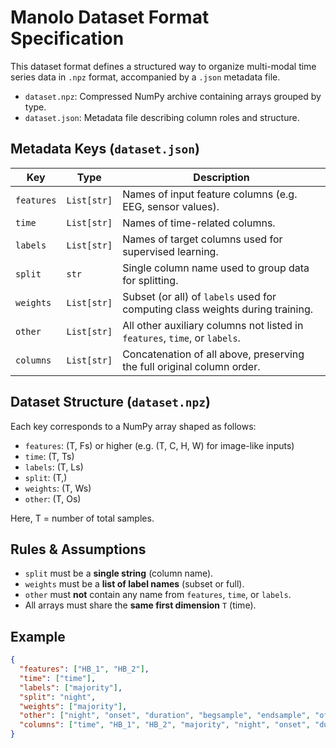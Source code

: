# Manolo Dataset Format Specification

This dataset format defines a structured way to organize multi-modal time series data in `.npz` format, accompanied by a `.json` metadata file.

- `dataset.npz`: Compressed NumPy archive containing arrays grouped by type.
- `dataset.json`: Metadata file describing column roles and structure.


## Metadata Keys (`dataset.json`)

| Key        | Type     | Description                                                                 |
|------------|----------|-----------------------------------------------------------------------------|
| `features` | `List[str]` | Names of input feature columns (e.g. EEG, sensor values).                    |
| `time`     | `List[str]` | Names of time-related columns.                                |
| `labels`   | `List[str]` | Names of target columns used for supervised learning.                        |
| `split`    | `str`       | Single column name used to group data for splitting.        |
| `weights`  | `List[str]` | Subset (or all) of `labels` used for computing class weights during training. |
| `other`    | `List[str]` | All other auxiliary columns not listed in `features`, `time`, or `labels`.   |
| `columns`  | `List[str]` | Concatenation of all above, preserving the full original column order.       |


## Dataset Structure (`dataset.npz`)

Each key corresponds to a NumPy array shaped as follows:

- `features`: (T, Fs) or higher (e.g. (T, C, H, W) for image-like inputs)
- `time`: (T, Ts)
- `labels`: (T, Ls)
- `split`: (T,)
- `weights`: (T, Ws)
- `other`: (T, Os)

Here, T = number of total samples.


## Rules & Assumptions

- `split` must be a **single string** (column name).
- `weights` must be a **list of label names** (subset or full).
- `other` must **not** contain any name from `features`, `time`, or `labels`.
- All arrays must share the **same first dimension** `T` (time).


## Example

```json
{
  "features": ["HB_1", "HB_2"],
  "time": ["time"],
  "labels": ["majority"],
  "split": "night",
  "weights": ["majority"],
  "other": ["night", "onset", "duration", "begsample", "endsample", "offset", "ai_psg"],
  "columns": ["time", "HB_1", "HB_2", "majority", "night", "onset", "duration", "begsample", "endsample", "offset", "ai_psg"]
}